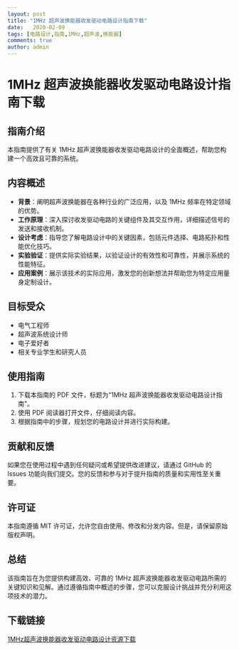 ```yaml
---
layout: post
title: "1MHz 超声波换能器收发驱动电路设计指南下载"
date:   2020-02-09
tags: [电路设计,指南,1MHz,超声波,换能器]
comments: true
author: admin
---
```

# 1MHz 超声波换能器收发驱动电路设计指南下载

## 指南介绍

本指南提供了有关 1MHz 超声波换能器收发驱动电路设计的全面概述，帮助您构建一个高效且可靠的系统。

## 内容概述

- **背景**：阐明超声波换能器在各种行业的广泛应用，以及 1MHz 频率在特定领域的优势。
- **工作原理**：深入探讨收发驱动电路的关键组件及其交互作用，详细描述信号的发送和接收机制。
- **设计考虑**：指导您了解电路设计中的关键因素，包括元件选择、电路拓扑和性能优化技巧。
- **实验验证**：提供实际实验结果，以验证设计的有效性和可靠性，并展示系统的性能特征。
- **应用案例**：展示该技术的实际应用，激发您的创新想法并帮助您为特定应用量身定制设计。

## 目标受众

- 电气工程师
- 超声波系统设计师
- 电子爱好者
- 相关专业学生和研究人员

## 使用指南

1. 下载本指南的 PDF 文件，标题为“1MHz 超声波换能器收发驱动电路设计指南”。
2. 使用 PDF 阅读器打开文件，仔细阅读内容。
3. 根据指南中的步骤，规划您的电路设计并进行实际构建。

## 贡献和反馈

如果您在使用过程中遇到任何疑问或希望提供改进建议，请通过 GitHub 的 Issues 功能向我们提交。您的反馈和参与对于提升指南的质量和实用性至关重要。

## 许可证

本指南遵循 MIT 许可证，允许您自由使用、修改和分发内容。但是，请保留原始版权声明。

## 总结

该指南旨在为您提供构建高效、可靠的 1MHz 超声波换能器收发驱动电路所需的关键知识和见解。通过遵循指南中概述的步骤，您可以克服设计挑战并充分利用这项技术的潜力。

## 下载链接

[1MHz超声波换能器收发驱动电路设计资源下载](https://pan.quark.cn/s/b40cc3b366e1)